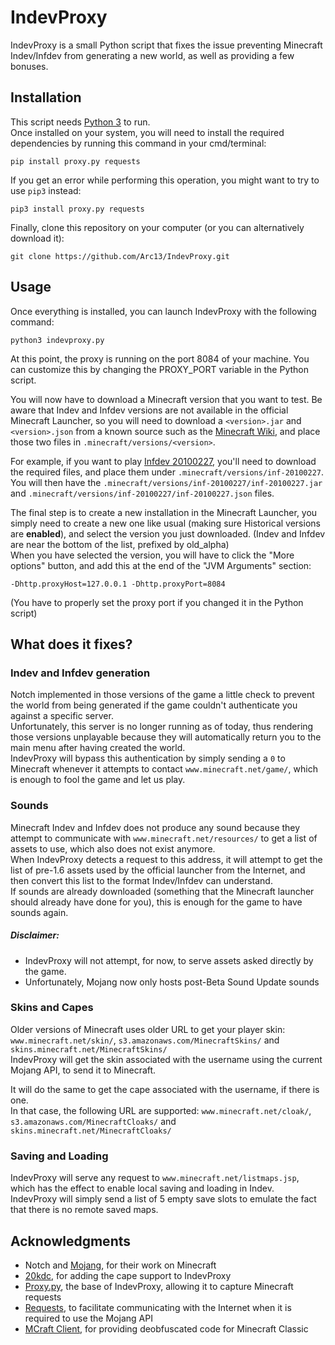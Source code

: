 # IndevProxy
IndevProxy is a small Python script that fixes the issue preventing Minecraft Indev/Infdev from generating a new world, as well as providing a few bonuses.

## Installation
This script needs [Python 3](https://www.python.org/download/) to run.  
Once installed on your system, you will need to install the required dependencies by running this command in your cmd/terminal:
```shell script
pip install proxy.py requests
```
If you get an error while performing this operation, you might want to try to use ``pip3`` instead:
```shell script
pip3 install proxy.py requests
```

Finally, clone this repository on your computer (or you can alternatively download it):
```shell script
git clone https://github.com/Arc13/IndevProxy.git
```

## Usage
Once everything is installed, you can launch IndevProxy with the following command:
```shell script
python3 indevproxy.py
```
At this point, the proxy is running on the port 8084 of your machine. You can customize this by changing the PROXY_PORT variable in the Python script.

You will now have to download a Minecraft version that you want to test. Be aware that Indev and Infdev versions are not available in the official Minecraft Launcher, so you will need to download a ``<version>.jar`` and ``<version>.json`` from a known source such as the [Minecraft Wiki](https://minecraft.gamepedia.com/Minecraft_Wiki), and place those two files in ``.minecraft/versions/<version>``.

For example, if you want to play [Infdev 20100227](https://minecraft.gamepedia.com/Java_Edition_Infdev_20100227), you'll need to download the required files, and place them under ``.minecraft/versions/inf-20100227``. You will then have the ``.minecraft/versions/inf-20100227/inf-20100227.jar`` and ``.minecraft/versions/inf-20100227/inf-20100227.json`` files.

The final step is to create a new installation in the Minecraft Launcher, you simply need to create a new one like usual (making sure Historical versions are **enabled**), and select the version you just downloaded. (Indev and Infdev are near the bottom of the list, prefixed by old_alpha)  
When you have selected the version, you will have to click the "More options" button, and add this at the end of the "JVM Arguments" section:
```
-Dhttp.proxyHost=127.0.0.1 -Dhttp.proxyPort=8084
```
(You have to properly set the proxy port if you changed it in the Python script)

## What does it fixes?
### Indev and Infdev generation
Notch implemented in those versions of the game a little check to prevent the world from being generated if the game couldn't authenticate you against a specific server.  
Unfortunately, this server is no longer running as of today, thus rendering those versions unplayable because they will automatically return you to the main menu after having created the world.  
IndevProxy will bypass this authentication by simply sending a ``0`` to Minecraft whenever it attempts to contact ``www.minecraft.net/game/``, which is enough to fool the game and let us play.

### Sounds
Minecraft Indev and Infdev does not produce any sound because they attempt to communicate with ``www.minecraft.net/resources/`` to get a list of assets to use, which also does not exist anymore.  
When IndevProxy detects a request to this address, it will attempt to get the list of pre-1.6 assets used by the official launcher from the Internet, and then convert this list to the format Indev/Infdev can understand.  
If sounds are already downloaded (something that the Minecraft launcher should already have done for you), this is enough for the game to have sounds again.

##### Disclaimer:
- IndevProxy will not attempt, for now, to serve assets asked directly by the game.
- Unfortunately, Mojang now only hosts post-Beta Sound Update sounds

### Skins and Capes
Older versions of Minecraft uses older URL to get your player skin: ``www.minecraft.net/skin/``, ``s3.amazonaws.com/MinecraftSkins/`` and ``skins.minecraft.net/MinecraftSkins/``  
IndevProxy will get the skin associated with the username using the current Mojang API, to send it to Minecraft.  

It will do the same to get the cape associated with the username, if there is one.  
In that case, the following URL are supported: ``www.minecraft.net/cloak/``, ``s3.amazonaws.com/MinecraftCloaks/`` and ``skins.minecraft.net/MinecraftCloaks/``

### Saving and Loading
IndevProxy will serve any request to ``www.minecraft.net/listmaps.jsp``, which has the effect to enable local saving and loading in Indev.  
IndevProxy will simply send a list of 5 empty save slots to emulate the fact that there is no remote saved maps.

## Acknowledgments
- Notch and [Mojang](https://www.mojang.com/), for their work on Minecraft
- [20kdc](https://github.com/20kdc), for adding the cape support to IndevProxy
- [Proxy.py](https://github.com/abhinavsingh/proxy.py), the base of IndevProxy, allowing it to capture Minecraft requests
- [Requests](https://requests-fr.readthedocs.io/en/latest/), to facilitate communicating with the Internet when it is required to use the Mojang API
- [MCraft Client](https://github.com/ManiaDevelopment/MCraft-Client), for providing deobfuscated code for Minecraft Classic
